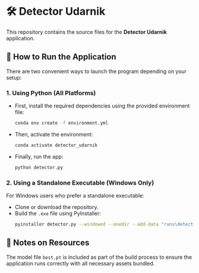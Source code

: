 # 🛠️ Detector Udarnik

This repository contains the source files for the **Detector Udarnik** application.

## 🚀 How to Run the Application

There are two convenient ways to launch the program depending on your setup:

### 1. Using Python (All Platforms)

- First, install the required dependencies using the provided environment file:
  ```bash
  conda env create -f environment.yml
  ```
- Then, activate the environment:
  ```bash
  conda activate detector_udarnik
  ```
- Finally, run the app:
  ```bash
  python detector.py
  ```

### 2. Using a Standalone Executable (Windows Only)

For Windows users who prefer a standalone executable:

- Clone or download the repository.
- Build the `.exe` file using PyInstaller:
  ```bash
  pyinstaller detector.py --windowed --onedir --add-data "runs\detect\train3\weights\best.pt;.\runs\detect\train3\weights" --clean
  ```

## 📁 Notes on Resources

The model file `best.pt` is included as part of the build process to ensure the application runs correctly with all necessary assets bundled.